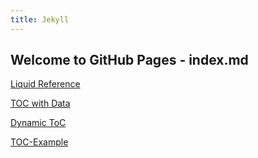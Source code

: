 ```yaml
---
title: Jekyll
---
```


## Welcome to GitHub Pages - index.md

[Liquid Reference](https://github.com/Shopify/liquid/wiki/Liquid-for-Designers)

[TOC with Data](http://planetjekyll.github.io/snippets/nav-with-data)

[Dynamic ToC](https://thinkshout.com/blog/2014/12/creating-dynamic-menus-in-jekyll/)

[TOC-Example](https://github.com/allejo/jekyll-toc#usage)

